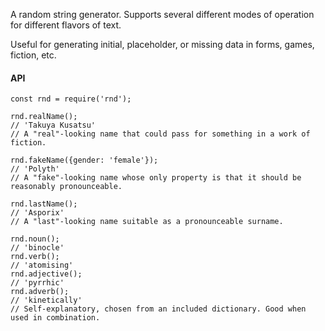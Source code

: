 A random string generator. Supports several different modes of operation for different flavors of text.

Useful for generating initial, placeholder, or missing data in forms, games, fiction, etc.

#### API

```
const rnd = require('rnd');

rnd.realName();
// 'Takuya Kusatsu'
// A "real"-looking name that could pass for something in a work of fiction.

rnd.fakeName({gender: 'female'});
// 'Polyth'
// A "fake"-looking name whose only property is that it should be reasonably pronounceable.

rnd.lastName();
// 'Asporix'
// A "last"-looking name suitable as a pronounceable surname.

rnd.noun();
// 'binocle'
rnd.verb();
// 'atomising'
rnd.adjective();
// 'pyrrhic'
rnd.adverb();
// 'kinetically'
// Self-explanatory, chosen from an included dictionary. Good when used in combination.
```
